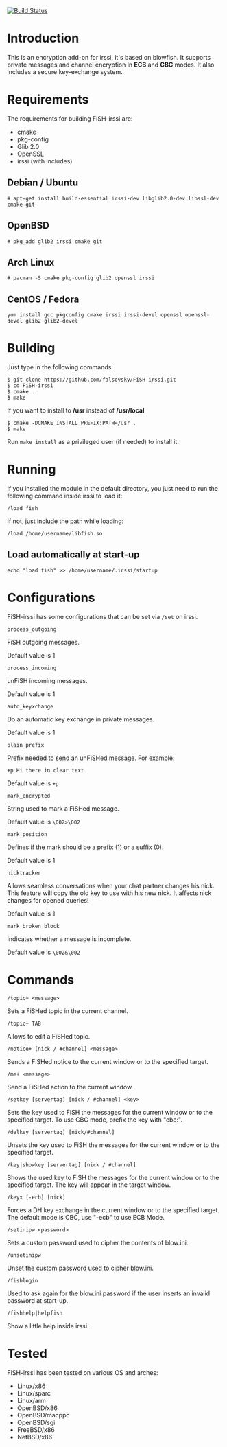 [![Build Status](https://travis-ci.org/falsovsky/FiSH-irssi.svg?branch=master)](https://travis-ci.org/falsovsky/FiSH-irssi)

# Introduction

This is an encryption add-on for irssi, it's based on blowfish. It supports private messages and channel encryption in **ECB** and **CBC** modes. It also includes a secure key-exchange system.

# Requirements

The requirements for building FiSH-irssi are:

* cmake
* pkg-config
* Glib 2.0
* OpenSSL
* irssi (with includes)

## Debian / Ubuntu

```
# apt-get install build-essential irssi-dev libglib2.0-dev libssl-dev cmake git
```

## OpenBSD

```
# pkg_add glib2 irssi cmake git
```

## Arch Linux

```
# pacman -S cmake pkg-config glib2 openssl irssi
```

## CentOS / Fedora
```
yum install gcc pkgconfig cmake irssi irssi-devel openssl openssl-devel glib2 glib2-devel
```

# Building

Just type in the following commands:

```
$ git clone https://github.com/falsovsky/FiSH-irssi.git
$ cd FiSH-irssi
$ cmake .
$ make
```

If you want to install to **/usr** instead of **/usr/local**

```
$ cmake -DCMAKE_INSTALL_PREFIX:PATH=/usr .
$ make
```

Run ``make install`` as a privileged user (if needed) to install it.

# Running

If you installed the module in the default directory, you just need to run the following command inside irssi to load it:

```
/load fish
```

If not, just include the path while loading:

```
/load /home/username/libfish.so
```

## Load automatically at start-up

```
echo "load fish" >> /home/username/.irssi/startup
```

# Configurations

FiSH-irssi has some configurations that can be set via ``/set`` on irssi.

```
process_outgoing
```
FiSH outgoing messages.

Default value is 1

```
process_incoming
```
unFiSH incoming messages.

Default value is 1

```
auto_keyxchange
```
Do an automatic key exchange in private messages.

Default value is 1

```
plain_prefix
```
Prefix needed to send an unFiSHed message. For example:

``+p Hi there in clear text``

Default value is ``+p ``

```
mark_encrypted
```
String used to mark a FiSHed message.

Default value is ``\002>\002 ``

```
mark_position
```
Defines if the mark should be a prefix (1) or a suffix (0).

Default value is 1

```
nicktracker
```
Allows seamless conversations when your chat partner changes his nick. This feature will copy the old key to use with his new nick. It affects nick changes for opened queries!

Default value is 1

```
mark_broken_block
```
Indicates whether a message is incomplete.

Default value is ``\002&\002``

# Commands

```
/topic+ <message>
```
Sets a FiSHed topic in the current channel.

```
/topic+ TAB
```
Allows to edit a FiSHed topic.

```
/notice+ [nick / #channel] <message>
```
Sends a FiSHed notice to the current window or to the specified target.

```
/me+ <message>
```
Send a FiSHed action to the current window.

```
/setkey [servertag] [nick / #channel] <key>
```
Sets the key used to FiSH the messages for the current window or to the specified target. To use CBC mode, prefix the key with "cbc:".

```
/delkey [servertag] [nick/#channel]
```
Unsets the key used to FiSH the messages for the current window or to the specified target.

```
/key|showkey [servertag] [nick / #channel]
```
Shows the used key to FiSH the messages for the current window or to the specified target. The key will appear in the target window.

```
/keyx [-ecb] [nick]
```
Forces a DH key exchange in the current window or to the specified target. The default mode is CBC, use "-ecb" to use ECB Mode.

```
/setinipw <password>
```
Sets a custom password used to cipher the contents of blow.ini.

```
/unsetinipw
```
Unset the custom password used to cipher blow.ini.

```
/fishlogin
```
Used to ask again for the blow.ini password if the user inserts an invalid password at start-up.

```
/fishhelp|helpfish
```
Show a little help inside irssi.


# Tested

FiSH-irssi has been tested on various OS and arches:

* Linux/x86
* Linux/sparc
* Linux/arm
* OpenBSD/x86
* OpenBSD/macppc
* OpenBSD/sgi
* FreeBSD/x86
* NetBSD/x86
